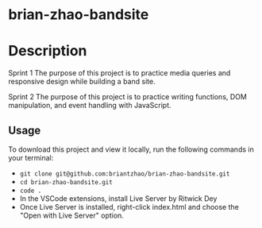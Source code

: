 # brian-zhao-bandsite

# Description

Sprint 1
The purpose of this project is to practice media queries and responsive design while building a band site.

Sprint 2
The purpose of this project is to practice writing functions, DOM manipulation, and event handling with JavaScript.

## Usage

To download this project and view it locally, run the following commands in your terminal:

- `git clone git@github.com:briantzhao/brian-zhao-bandsite.git`
- `cd brian-zhao-bandsite.git`
- `code .`
- In the VSCode extensions, install Live Server by Ritwick Dey
- Once Live Server is installed, right-click index.html and choose the "Open with Live Server" option.
